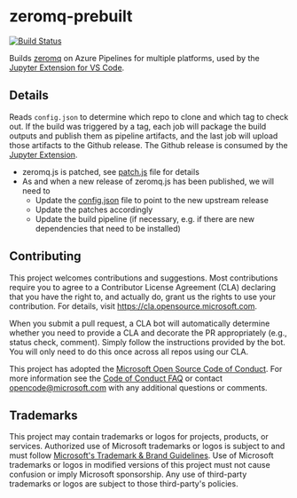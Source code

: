 # zeromq-prebuilt

[![Build Status](https://dev.azure.com/monacotools/Monaco/_apis/build/status/Extensions/ms-toolsai/zeromq-prebuilt?branchName=main)](https://dev.azure.com/monacotools/Monaco/_build/latest?definitionId=466&branchName=main)

Builds [zeromq](https://github.com/zeromq/zeromq.js) on Azure Pipelines for multiple platforms, used by the [Jupyter Extension for VS Code](https://github.com/microsoft/vscode-jupyter).

## Details

Reads `config.json` to determine which repo to clone and which tag to check out. If the build was triggered by a tag, each job will package the build outputs and publish them as pipeline artifacts, and the last job will upload those artifacts to the Github release. The Github release is consumed by the [Jupyter Extension](https://github.com/microsoft/vscode-jupyter).

* zeromq.js is patched, see [patch.js](https://github.com/microsoft/zeromq-prebuilt/blob/main/patch.js) file for details
* As and when a new release of zeromq.js has been published, we will need to
	* Update the [config.json](https://github.com/microsoft/zeromq-prebuilt/blob/main/config.json) file to point to the new upstream release
    * Update the patches accordingly
    * Update the build pipeline (if necessary, e.g. if there are new dependencies that need to be installed)

## Contributing

This project welcomes contributions and suggestions.  Most contributions require you to agree to a
Contributor License Agreement (CLA) declaring that you have the right to, and actually do, grant us
the rights to use your contribution. For details, visit https://cla.opensource.microsoft.com.

When you submit a pull request, a CLA bot will automatically determine whether you need to provide
a CLA and decorate the PR appropriately (e.g., status check, comment). Simply follow the instructions
provided by the bot. You will only need to do this once across all repos using our CLA.

This project has adopted the [Microsoft Open Source Code of Conduct](https://opensource.microsoft.com/codeofconduct/).
For more information see the [Code of Conduct FAQ](https://opensource.microsoft.com/codeofconduct/faq/) or
contact [opencode@microsoft.com](mailto:opencode@microsoft.com) with any additional questions or comments.


## Trademarks

This project may contain trademarks or logos for projects, products, or services. Authorized use of Microsoft
trademarks or logos is subject to and must follow
[Microsoft's Trademark & Brand Guidelines](https://www.microsoft.com/en-us/legal/intellectualproperty/trademarks/usage/general).
Use of Microsoft trademarks or logos in modified versions of this project must not cause confusion or imply Microsoft sponsorship.
Any use of third-party trademarks or logos are subject to those third-party's policies.
